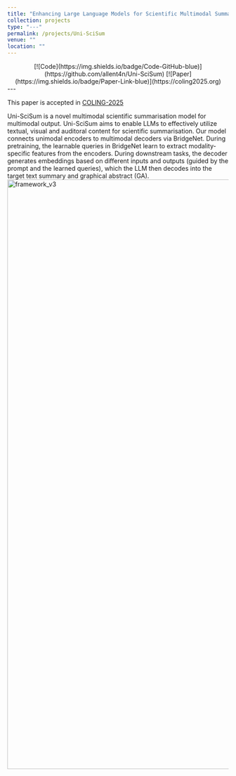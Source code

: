 ```yaml
---
title: "Enhancing Large Language Models for Scientific Multimodal Summarization with Multimodal Output"
collection: projects
type: "---"
permalink: /projects/Uni-SciSum
venue: ""
location: ""
---
```


<div align="center">
[![Code](https://img.shields.io/badge/Code-GitHub-blue)](https://github.com/allent4n/Uni-SciSum)
[![Paper](https://img.shields.io/badge/Paper-Link-blue)](https://coling2025.org)
</div>
---


This paper is accepted in [COLING-2025](https://coling2025.org/)

Uni-SciSum is a novel multimodal scientific summarisation model for multimodal output. Uni-SciSum aims to enable LLMs to effectively utilize textual, visual and auditoral content for scientific summarisation. Our model connects unimodal encoders to multimodal decoders via BridgeNet. During pretraining, the learnable queries in BridgeNet learn to extract modality-specific features from the encoders. During downstream tasks, the decoder generates embeddings based on different inputs and outputs (guided by the prompt and the learned queries), which the LLM then decodes into the target text summary and graphical abstract (GA).
<img width="1342" alt="framework_v3" src="https://github.com/user-attachments/assets/1fd2405f-2068-4679-abe9-3e2f5205cb6b" />


